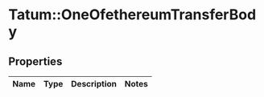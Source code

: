 # Tatum::OneOfethereumTransferBody

## Properties
Name | Type | Description | Notes
------------ | ------------- | ------------- | -------------

